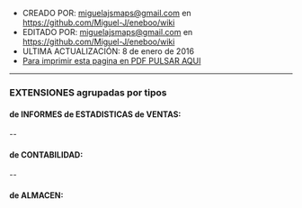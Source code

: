 * CREADO POR: miguelajsmaps@gmail.com en https://github.com/Miguel-J/eneboo/wiki
* EDITADO POR: miguelajsmaps@gmail.com en https://github.com/Miguel-J/eneboo/wiki
* ULTIMA ACTUALIZACIÓN: 8 de enero de 2016
* [Para imprimir esta pagina en PDF PULSAR AQUI](https://gitprint.com/Miguel-J/eneboo/wiki/EXTENSIONES-agrupadas-por-tipos)

----
### EXTENSIONES agrupadas por tipos

#### de INFORMES de ESTADISTICAS de VENTAS:

--

#### de CONTABILIDAD:

--

####  de ALMACEN: